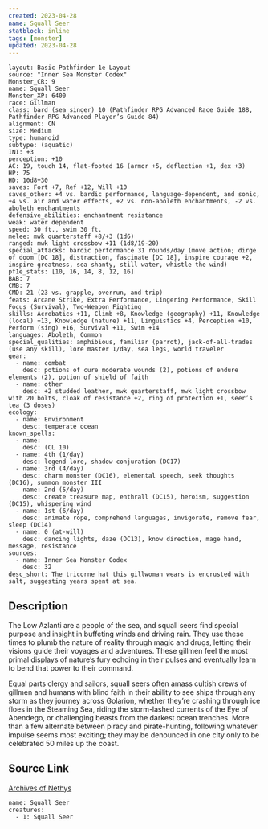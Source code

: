 ```yaml
---
created: 2023-04-28
name: Squall Seer
statblock: inline
tags: [monster]
updated: 2023-04-28
---
```

```statblock
layout: Basic Pathfinder 1e Layout
source: "Inner Sea Monster Codex"
Monster_CR: 9
name: Squall Seer
Monster_XP: 6400
race: Gillman
class: bard (sea singer) 10 (Pathfinder RPG Advanced Race Guide 188, Pathfinder RPG Advanced Player’s Guide 84)
alignment: CN
size: Medium
type: humanoid
subtype: (aquatic)
INI: +3
perception: +10
AC: 19, touch 14, flat-footed 16 (armor +5, deflection +1, dex +3)
HP: 75
HD: 10d8+30
saves: Fort +7, Ref +12, Will +10
saves_other: +4 vs. bardic performance, language-dependent, and sonic, +4 vs. air and water effects, +2 vs. non-aboleth enchantments, -2 vs. aboleth enchantments
defensive_abilities: enchantment resistance
weak: water dependent
speed: 30 ft., swim 30 ft.
melee: mwk quarterstaff +8/+3 (1d6)
ranged: mwk light crossbow +11 (1d8/19-20)
special_attacks: bardic performance 31 rounds/day (move action; dirge of doom [DC 18], distraction, fascinate [DC 18], inspire courage +2, inspire greatness, sea shanty, still water, whistle the wind)
pf1e_stats: [10, 16, 14, 8, 12, 16]
BAB: 7
CMB: 7
CMD: 21 (23 vs. grapple, overrun, and trip)
feats: Arcane Strike, Extra Performance, Lingering Performance, Skill Focus (Survival), Two-Weapon Fighting
skills: Acrobatics +11, Climb +8, Knowledge (geography) +11, Knowledge (local) +13, Knowledge (nature) +11, Linguistics +4, Perception +10, Perform (sing) +16, Survival +11, Swim +14
languages: Aboleth, Common
special_qualities: amphibious, familiar (parrot), jack-of-all-trades (use any skill), lore master 1/day, sea legs, world traveler
gear:
  - name: combat
    desc: potions of cure moderate wounds (2), potions of endure elements (2), potion of shield of faith
  - name: other
    desc: +2 studded leather, mwk quarterstaff, mwk light crossbow with 20 bolts, cloak of resistance +2, ring of protection +1, seer’s tea (3 doses)
ecology:
  - name: Environment
    desc: temperate ocean
known_spells:
  - name:
    desc: (CL 10)
  - name: 4th (1/day)
    desc: legend lore, shadow conjuration (DC17)
  - name: 3rd (4/day)
    desc: charm monster (DC16), elemental speech, seek thoughts (DC16), summon monster III
  - name: 2nd (5/day)
    desc: create treasure map, enthrall (DC15), heroism, suggestion (DC15), whispering wind
  - name: 1st (6/day)
    desc: animate rope, comprehend languages, invigorate, remove fear, sleep (DC14)
  - name: 0 (at-will)
    desc: dancing lights, daze (DC13), know direction, mage hand, message, resistance
sources:
  - name: Inner Sea Monster Codex
    desc: 32
desc_short: The tricorne hat this gillwoman wears is encrusted with salt, suggesting years spent at sea.
```
## Description
The Low Azlanti are a people of the sea, and squall seers find special purpose and insight in buffeting winds and driving rain. They use these times to plumb the nature of reality through magic and drugs, letting their visions guide their voyages and adventures. These gillmen feel the most primal displays of nature’s fury echoing in their pulses and eventually learn to bend that power to their command.

Equal parts clergy and sailors, squall seers often amass cultish crews of gillmen and humans with blind faith in their ability to see ships through any storm as they journey across Golarion, whether they’re crashing through ice floes in the Steaming Sea, riding the storm-lashed currents of the Eye of Abendego, or challenging beasts from the darkest ocean trenches. More than a few alternate between piracy and pirate-hunting, following whatever impulse seems most exciting; they may be denounced in one city only to be celebrated 50 miles up the coast.
## Source Link
[Archives of Nethys](https://aonprd.com/MonsterDisplay.aspx?ItemName=Squall%20Seer)
```encounter-table
name: Squall Seer
creatures:
  - 1: Squall Seer
```
